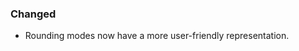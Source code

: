 <!--
A new scriv changelog fragment.

Uncomment the section that is right (remove the HTML comment wrapper).
-->

<!--
### Removed

- A bullet item for the Removed category.

-->
<!--
### Added

- A bullet item for the Added category.

-->
### Changed

- Rounding modes now have a more user-friendly representation.

<!--
### Deprecated

- A bullet item for the Deprecated category.

-->
<!--
### Fixed

- A bullet item for the Fixed category.

-->
<!--
### Security

- A bullet item for the Security category.

-->
